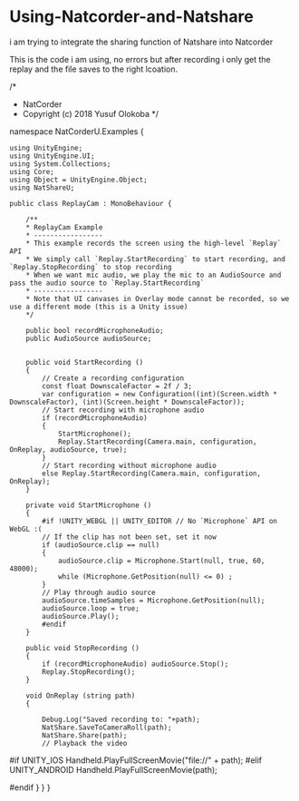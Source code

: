 # Using-Natcorder-and-Natshare
i am trying to integrate the sharing function of Natshare into Natcorder

This is the code i am using, no errors but after recording i only get the replay and the file saves to the right lcoation.

/* 
*   NatCorder
*   Copyright (c) 2018 Yusuf Olokoba
*/

namespace NatCorderU.Examples {

    using UnityEngine;
    using UnityEngine.UI;
    using System.Collections;
    using Core;
    using Object = UnityEngine.Object;
    using NatShareU;

    public class ReplayCam : MonoBehaviour {

        /**
        * ReplayCam Example
        * -----------------
        * This example records the screen using the high-level `Replay` API
        * We simply call `Replay.StartRecording` to start recording, and `Replay.StopRecording` to stop recording
        * When we want mic audio, we play the mic to an AudioSource and pass the audio source to `Replay.StartRecording`
        * -----------------
        * Note that UI canvases in Overlay mode cannot be recorded, so we use a different mode (this is a Unity issue)
        */

        public bool recordMicrophoneAudio;
        public AudioSource audioSource;
       
        
        public void StartRecording ()
        {
            // Create a recording configuration
            const float DownscaleFactor = 2f / 3;
            var configuration = new Configuration((int)(Screen.width * DownscaleFactor), (int)(Screen.height * DownscaleFactor));
            // Start recording with microphone audio
            if (recordMicrophoneAudio)
            {
                StartMicrophone();
                Replay.StartRecording(Camera.main, configuration, OnReplay, audioSource, true);
            }
            // Start recording without microphone audio
            else Replay.StartRecording(Camera.main, configuration, OnReplay);
        }

        private void StartMicrophone ()
        {
            #if !UNITY_WEBGL || UNITY_EDITOR // No `Microphone` API on WebGL :(
            // If the clip has not been set, set it now
            if (audioSource.clip == null)
            {
                audioSource.clip = Microphone.Start(null, true, 60, 48000);
                while (Microphone.GetPosition(null) <= 0) ;
            }            
            // Play through audio source
            audioSource.timeSamples = Microphone.GetPosition(null);
            audioSource.loop = true;
            audioSource.Play();
            #endif
        }

        public void StopRecording ()
        {
            if (recordMicrophoneAudio) audioSource.Stop();
            Replay.StopRecording();
        }

        void OnReplay (string path)
        {

            Debug.Log("Saved recording to: "+path);
            NatShare.SaveToCameraRoll(path);
            NatShare.Share(path);
            // Playback the video
#if UNITY_IOS
            Handheld.PlayFullScreenMovie("file://" + path);
#elif UNITY_ANDROID
            Handheld.PlayFullScreenMovie(path);

#endif
        }
    }
}
